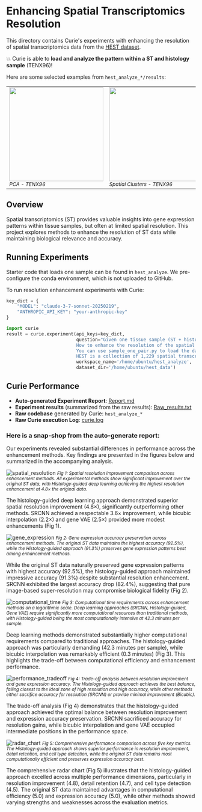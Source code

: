 # Enhancing Spatial Transcriptomics Resolution
This directory contains Curie's experiments with enhancing the resolution of spatial transcriptomics data from the [HEST dataset](https://huggingface.co/datasets/MahmoodLab/hest).

💥 Curie is able to **load and analyze the pattern within a ST and histology sample** (TENX96)!
 
Here are some selected examples from `hest_analyze_*/results`:
 
<table>
  <tr>
    <td>
      <img src="./hest_analyze_abbdbdc3-f0eb-456b-870b-324252329353/results/TENX96_pca.png" width="250"/>
      <br><sub><i>PCA - TENX96</i></sub>
    </td>
    <td>
      <img src="./hest_analyze_abbdbdc3-f0eb-456b-870b-324252329353/results/TENX96_spatial_clusters.png" width="250"/>
      <br><sub><i>Spatial Clusters - TENX96</i></sub>
    </td>
    <td>
      <img src="./hest_analyze_050df064-8685-41f4-9454-af5084ea223a/results/tsne_visualization.png" width="250"/>
      <br><sub><i>t-SNE Visualization</i></sub>
    </td>
  </tr>
</table>



## Overview

Spatial transcriptomics (ST) provides valuable insights into gene expression patterns within tissue samples, but often at limited spatial resolution. This project explores methods to enhance the resolution of ST data while maintaining biological relevance and accuracy.

## Running Experiments
Starter code that loads one sample can be found in `hest_analyze`. We pre-configure the conda environment, which is not uploaded to GitHub. 

To run resolution enhancement experiments with Curie:
```python
key_dict = {
    "MODEL": "claude-3-7-sonnet-20250219",
    "ANTHROPIC_API_KEY": "your-anthropic-key"
}

import curie
result = curie.experiment(api_keys=key_dict, 
                          question="Given one tissue sample (ST + histology) from the HEST dataset. \
                          How to enhance the resolution of the spatial transcriptomics data? \
                          You can use sample_one_pair.py to load the data. \
                          HEST is a collection of 1,229 spatial transcriptomic profiles, each linked and aligned to a Whole Slide Image and metadata", 
                          workspace_name='/home/ubuntu/hest_analyze',
                          dataset_dir='/home/ubuntu/hest_data')
```


## Curie Performance
* **Auto-generated Experiment Report**: [Report.md](./hest_analyze_1749316953_20250607172233_iter1.md)
* **Experiment results** (summarized from the raw results): [Raw_results.txt](./hest_analyze_1749316953_20250607172233_iter1_all_results.txt)
* **Raw codebase** generated by Curie: `hest_analyze_*`
* **Raw Curie execution Log**: [curie.log](./hest_analyze_1749316953_20250607172233_iter1.log)


### Here is a snap-shop from the auto-generate report:

Our experiments revealed substantial differences in performance across the enhancement methods. Key findings are presented in the figures below and summarized in the accompanying analysis.

![spatial_resolution](spatial_resolution_improvement.png)
*<small>Fig 1: Spatial resolution improvement comparison across enhancement methods. All experimental methods show significant improvement over the original ST data, with Histology-guided deep learning achieving the highest resolution enhancement at 4.8× the original data.</small>*

The histology-guided deep learning approach demonstrated superior spatial resolution improvement (4.8×), significantly outperforming other methods. SRCNN achieved a respectable 3.6× improvement, while bicubic interpolation (2.2×) and gene VAE (2.5×) provided more modest enhancements (Fig 1).

![gene_expression](gene_expression_accuracy.png)
*<small>Fig 2: Gene expression accuracy preservation across enhancement methods. The original ST data maintains the highest accuracy (92.5%), while the Histology-guided approach (91.3%) preserves gene expression patterns best among enhancement methods.</small>*

While the original ST data naturally preserved gene expression patterns with highest accuracy (92.5%), the histology-guided approach maintained impressive accuracy (91.3%) despite substantial resolution enhancement. SRCNN exhibited the largest accuracy drop (82.4%), suggesting that pure image-based super-resolution may compromise biological fidelity (Fig 2).

![computational_time](computational_time.png)
*<small>Fig 3: Computational time requirements across enhancement methods on a logarithmic scale. Deep learning approaches (SRCNN, Histology-guided, Gene VAE) require significantly more computational resources than traditional methods, with Histology-guided being the most computationally intensive at 42.3 minutes per sample.</small>*

Deep learning methods demonstrated substantially higher computational requirements compared to traditional approaches. The histology-guided approach was particularly demanding (42.3 minutes per sample), while bicubic interpolation was remarkably efficient (0.3 minutes) (Fig 3). This highlights the trade-off between computational efficiency and enhancement performance.

![performance_tradeoff](performance_tradeoff.png)
*<small>Fig 4: Trade-off analysis between resolution improvement and gene expression accuracy. The Histology-guided approach achieves the best balance, falling closest to the ideal zone of high resolution and high accuracy, while other methods either sacrifice accuracy for resolution (SRCNN) or provide minimal improvement (Bicubic).</small>*

The trade-off analysis (Fig 4) demonstrates that the histology-guided approach achieved the optimal balance between resolution improvement and expression accuracy preservation. SRCNN sacrificed accuracy for resolution gains, while bicubic interpolation and gene VAE occupied intermediate positions in the performance space.

![radar_chart](comprehensive_radar_chart.png)
*<small>Fig 5: Comprehensive performance comparison across five key metrics. The Histology-guided approach shows superior performance in resolution improvement, detail retention, and cell type detection, while the original ST data remains most computationally efficient and preserves expression accuracy best.</small>*

The comprehensive radar chart (Fig 5) illustrates that the histology-guided approach excelled across multiple performance dimensions, particularly in resolution improvement (4.8), detail retention (4.7), and cell type detection (4.5). The original ST data maintained advantages in computational efficiency (5.0) and expression accuracy (5.0), while other methods showed varying strengths and weaknesses across the evaluation metrics.
